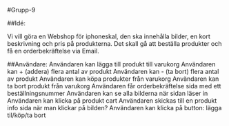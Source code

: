 #Grupp-9

##Idé:

Vi vill göra en Webshop för iphoneskal, den ska innehålla bilder, en kort beskrivning och pris på produkterna.
Det skall gå att beställa produkter och få en orderbekräftelse via Email.

##Användare:
Användaren kan lägga till produkt till varukorg
Användaren kan + (addera) flera antal av produkt
Användaren kan - (ta bort) flera antal av produkt
Användaren kan köpa produkter från varukorg
Användaren kan ta bort produkt från varukorg
Användaren får orderbekräftelse sida med ett beställningsnummer
Användaren kan se alla bilderna när sidan läser in
Användaren kan klicka på produkt cart
Användaren skickas till en produkt info sida när man klickar på bilden?
Användaren kan klicka på button: lägga til/köp/ta bort

<!--
Utvecklare:
Sajten ger koden 200
Sajten är responsiv och fungerar med multipla enheter
Sajten är inte för långsam
Att JSONen leverarer rätt ID med rätt bild
Att varje beställning genererar ett unik UUID) -->
